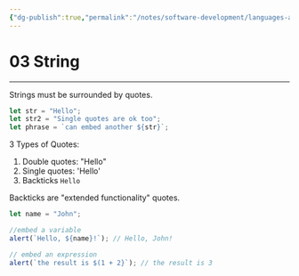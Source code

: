 ```yaml
---
{"dg-publish":true,"permalink":"/notes/software-development/languages-and-frameworks/web-development/front-end/javascript-vanilla/01-basics/03-data-types/03-string/","tags":["programming","webdevelopment","frontend","JavaScript"],"created":"2025-07-13T15:25:00.206+08:00"}
---
```



# 03 String

---

Strings must be surrounded by quotes.

```javascript
let str = "Hello";
let str2 = "Single quotes are ok too";
let phrase = `can embed another ${str}`;
```

3 Types of Quotes:

1. Double quotes: "Hello"
2. Single quotes: 'Hello'
3. Backticks `Hello`

Backticks are "extended functionality" quotes.

```javascript
let name = "John";

//embed a variable
alert(`Hello, ${name}!`); // Hello, John!

// embed an expression
alert(`the result is $(1 + 2}`); // the result is 3
```
